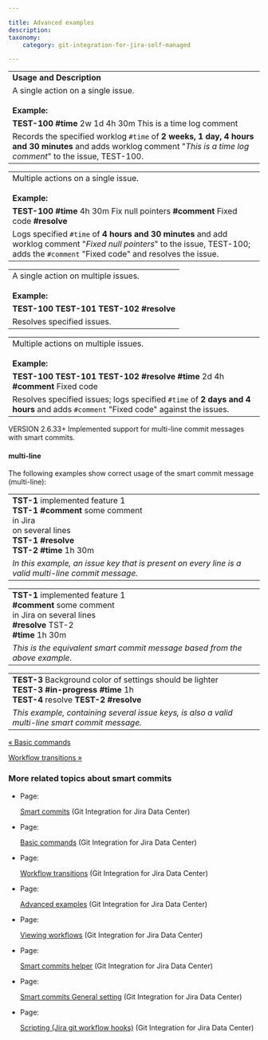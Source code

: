 ```yaml
---

title: Advanced examples
description:
taxonomy:
    category: git-integration-for-jira-self-managed

---
```

|     |
| --- |
| **Usage and Description** |
| A single action on a single issue.<br><br>**Example:** |
| **TEST-100** **#time** 2w 1d 4h 30m This is a time log comment |
| Records the specified worklog `#time` of **2 weeks, 1 day, 4 hours and 30 minutes** and adds worklog comment "_This is a time log comment_" to the issue, TEST-100. |

|     |
| --- |
| Multiple actions on a single issue.<br><br>**Example:** |
| **TEST-100** **#time** 4h 30m Fix null pointers **#comment** Fixed code **#resolve** |
| Logs specified `#time` of **4 hours and 30 minutes** and add worklog comment "_Fixed null pointers_" to the issue, TEST-100; adds the `#comment` "Fixed code" and resolves the issue. |

|     |
| --- |
| A single action on multiple issues.<br><br>**Example:** |
| **TEST-100 TEST-101 TEST-102** **#resolve** |
| Resolves specified issues. |

|     |
| --- |
| Multiple actions on multiple issues.<br><br>**Example:** |
| **TEST-100 TEST-101 TEST-102** **#resolve** **#time** 2d 4h **#comment** Fixed code |
| Resolves specified issues; logs specified `#time` of **2 days and 4 hours** and adds `#comment` "Fixed code" against the issues. |

VERSION 2.6.33+
Implemented support for multi-line commit messages with smart commits.

#### multi-line

The following examples show correct usage of the smart commit message (multi-line):

|     |
| --- |
| **TST-1** implemented feature 1  <br>**TST-1** **#comment** some comment  <br>in Jira  <br>on several lines  <br>**TST-1** **#resolve**  <br>**TST-2** **#time** 1h 30m |
| _In this example, an issue key that is present on every line is a valid multi-line commit message._ |

|     |
| --- |
| **TST-1** implemented feature 1  <br>**#comment** some comment  <br>in Jira on several lines  <br>**#resolve** TST-2  <br>**#time** 1h 30m |
| _This is the equivalent smart commit message based from the above example._ |

|     |
| --- |
| **TEST-3** Background color of settings should be lighter  <br>**TEST-3** **#in-progress** **#time** 1h  <br>**TEST-4** resolve **TEST-2** **#resolve** |
| _This example, containing several issue keys, is also a valid multi-line smart commit message._ |

[« Basic commands](/git-integration-for-jira-self-managed/Basic-commands)

[Workflow transitions »](/git-integration-for-jira-self-managed/Workflow-transitions)

### More related topics about smart commits

*   Page:

    [Smart commits](/git-integration-for-jira-self-managed/Smart-commits) (Git Integration for Jira Data Center)

*   Page:

    [Basic commands](/git-integration-for-jira-self-managed/Basic-commands) (Git Integration for Jira Data Center)

*   Page:

    [Workflow transitions](/git-integration-for-jira-self-managed/Workflow-transitions) (Git Integration for Jira Data Center)

*   Page:

    [Advanced examples](/git-integration-for-jira-self-managed/Advanced-examples) (Git Integration for Jira Data Center)

*   Page:

    [Viewing workflows](/git-integration-for-jira-self-managed/Viewing-workflows) (Git Integration for Jira Data Center)

*   Page:

    [Smart commits helper](/wiki/spaces/GIJDC/pages/1930398529/Smart+commits+helper) (Git Integration for Jira Data Center)

*   Page:

    [Smart commits General setting](/wiki/spaces/GIJDC/pages/1930398554/Smart+commits+General+setting) (Git Integration for Jira Data Center)

*   Page:

    [Scripting (Jira git workflow hooks)](/wiki/spaces/GIJDC/pages/1930398579) (Git Integration for Jira Data Center)